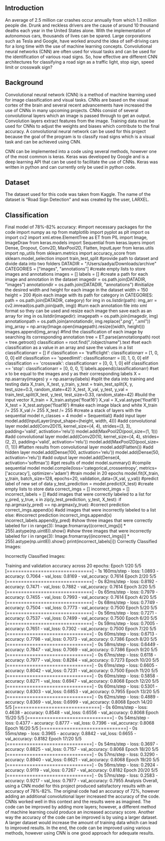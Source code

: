 ## Introduction

An average of 2.5 million car crashes occur annually from which 1.3 million people die. Drunk and reckless drivers are the cause of around 10 thousand deaths each year in the United States alone.  With the implementation of autonomous cars, thousands of lives can be spared. Large corporations such as Tesla and Google, have worked around the idea of self-driving cars for a long time with the use of machine learning concepts. Convolutional neural networks (CNN) are often used for visual tasks and can be used for the identification of various road signs. So, how effective are different CNN architectures for classifying a road sign as a traffic light, stop sign, speed limit or crosswalk sign? 
## Background

Convolutional neural network (CNN) is a method of machine learning used for image classification and visual tasks. CNNs are based on the visual cortex of the brain and several recent advancements have increased the use of CNNs in many upcoming projects. CNNs consist of several convolutional layers which an image is passed through to get an output. Convolution layers extract features from the image. Training data must be used for CNNs to adjust the weights and biases which contribute to the final accuracy. A convolutional neural network can be used for this project because the goal of the program is to classify road signs which is a visual task and can be achieved using CNN.  

CNN can be implemented into a code using several methods, however one of the most common is keras. Keras was developed by Google and is a deep learning API that can be used to facilitate the use of CNNs. Keras was written in python and can currently only be used in python code.

## Dataset
The dataset used for this code was taken from Kaggle. The name of the dataset is “Road Sign Detection” and was created by the user, LARXEL.
## Classification
Final model of 78%-82% accuracy:
#import necessary packages for the code
import numpy as np
from matplotlib import pyplot as plt
import os
import cv2
import xml.etree.ElementTree as ET
from PIL import Image, ImageDraw
from keras.models import Sequential
from keras.layers import Dense, Dropout, Conv2D, MaxPool2D, Flatten, InputLayer
from keras.utils import np_utils
from sklearn.metrics import accuracy_score
from sklearn.model_selection import train_test_split
#provide path to dataset and divide data into two folders
DATADIR = "/Users/aadya/Downloads/archive"
CATEGORIES = ["images", "annotations"]
#create empty lists to store images and annotations
images = []
labels = []
#create a path for each image and annotation in the dataset
imagedir = os.path.join(DATADIR, "images")
annotationdir = os.path.join(DATADIR, "annotations")
#initialize the desired width and height for each image in the dataset
width = 150
height = 200
#join each image with its path
for category in CATEGORIES:
   path = os.path.join(DATADIR, category)
   for img in os.listdir(path):
       img_arr = cv2.imread(os.path.join(path, img))
#turn each annotation file into xml format so they can be used and resize each image then save each as an array
for img in os.listdir(imagedir):
   imagepath = os.path.join(imagedir, img)
   annotationpath = os.path.join(annotationdir, img.replace(".png", ".xml"))
   img_array = np.array(Image.open(imagepath).resize((width, height)))
   images.append(img_array)
#find the classification of each image by searching its corresponding annotation
   tree = ET.parse(annotationpath)
   root = tree.getroot()
   classification = root.find("./object/name").text
#set each classification as a value in an array and save the values in a list
classificationarr = []
   if classification == 'trafficlight':
       classificationarr = [1, 0, 0, 0]
   elif classification == 'speedlimit':
       classificationarr = [0, 1, 0, 0]
   elif classification == 'crosswalk':
       classificationarr = [0, 0, 1, 0]
   elif classification == 'stop':
       classificationarr = [0, 0, 0, 1]
   labels.append(classificationarr)
#set x to be equal to the images and y as their corresponding labels
X = np.asarray(images)
y = np.asarray(labels)
#split the data into training and testing data
X_train, X_test, y_train, y_test = train_test_split(X, y, test_size=0.3, random_state=42)
X_test, X_val, y_test, y_val = train_test_split(X_test, y_test, test_size=0.33, random_state=42)
#build the input vector
X_train = X_train.astype('float16')
X_val = X_val.astype('float16')
X_test = X_test.astype('float16')
#make each image black and white
X_train /= 255
X_val /= 255
X_test /= 255
#create a stack of layers with the sequential model
n_classes = 4
model = Sequential()
#add input layer
model.add(InputLayer(input_shape=(height, width, 4)))
#add convolutional layer
model.add(Conv2D(15, kernel_size=(4, 4), strides=(3, 3), padding='valid', activation='relu'))
model.add(MaxPool2D(pool_size=(1, 1)))
#add convolutional layer
model.add(Conv2D(10, kernel_size=(4, 4), strides=(2, 2), padding='valid', activation='relu'))
model.add(MaxPool2D(pool_size=(1, 1)))
#flatten results from convolutional layer
model.add(Flatten())
#add hidden layer
model.add(Dense(100, activation='relu'))
model.add(Dense(50, activation='relu'))
#add output layer
model.add(Dense(4, activation='softmax'))
#get results of model
model.summary()
#compile sequential model
model.compile(loss='categorical_crossentropy', metrics=['accuracy'], optimizer='adam')
#train model in 20 epochs
model.fit(X_train, y_train, batch_size=128, epochs=20, validation_data=(X_val, y_val))
#predict label of new set of data
y_test_prediction = model.predict(X_test)
#create empty lists to store data
correct_imgs = []
incorrect_imgs = []
incorrect_labels = []
#add images that were correctly labeled to a list
for y_pred, y_true, x in zip(y_test_prediction, y_test, X_test):
   if np.argmax(y_pred) == np.argmax(y_true):
       #correct prediction
       correct_imgs.append(x)
#add images that were incorrectly labeled to a list
   else:
       #incorrect prediction
       incorrect_imgs.append(x)
       incorrect_labels.append(y_pred)
#show three images that were correctly labeled
for i in range(3):
   Image.fromarray((correct_imgs[i] * 255).astype(np.uint8)).show()
#show three images that were incorrectly labeled
for i in range(3):
   Image.fromarray((incorrect_imgs[i] * 255).astype(np.uint8)).show()
   print(incorrect_labels[i])
Correctly Classified Images:

Incorrectly Classified Images:

Training and validation accuracy across 20 epochs:
Epoch 1/20
5/5 [==============================] - 1s 160ms/step - loss: 1.0893 - accuracy: 0.7064 - val_loss: 0.8169 - val_accuracy: 0.7614
Epoch 2/20
5/5 [==============================] - 0s 82ms/step - loss: 0.8192 - accuracy: 0.7471 - val_loss: 0.7882 - val_accuracy: 0.7614
Epoch 3/20
5/5 [==============================] - 0s 65ms/step - loss: 0.7979 - accuracy: 0.7455 - val_loss: 0.7993 - val_accuracy: 0.7614
Epoch 4/20
5/5 [==============================] - 0s 68ms/step - loss: 0.7749 - accuracy: 0.7504 - val_loss: 0.7773 - val_accuracy: 0.7500
Epoch 5/20
5/5 [==============================] - 0s 56ms/step - loss: 0.7271 - accuracy: 0.7537 - val_loss: 0.7499 - val_accuracy: 0.7500
Epoch 6/20
5/5 [==============================] - 0s 59ms/step - loss: 0.7005 - accuracy: 0.7651 - val_loss: 0.7302 - val_accuracy: 0.7500
Epoch 7/20
5/5 [==============================] - 0s 60ms/step - loss: 0.6713 - accuracy: 0.7798 - val_loss: 0.7073 - val_accuracy: 0.7386
Epoch 8/20
5/5 [==============================] - 0s 58ms/step - loss: 0.6449 - accuracy: 0.7847 - val_loss: 0.7069 - val_accuracy: 0.7386
Epoch 9/20
5/5 [==============================] - 0s 67ms/step - loss: 0.6118 - accuracy: 0.7977 - val_loss: 0.8284 - val_accuracy: 0.7273
Epoch 10/20
5/5 [==============================] - 0s 61ms/step - loss: 0.6605 - accuracy: 0.8042 - val_loss: 0.7231 - val_accuracy: 0.7500
Epoch 11/20
5/5 [==============================] - 0s 60ms/step - loss: 0.5858 - accuracy: 0.8271 - val_loss: 0.6947 - val_accuracy: 0.8068
Epoch 12/20
5/5 [==============================] - 0s 60ms/step - loss: 0.5301 - accuracy: 0.8303 - val_loss: 0.6853 - val_accuracy: 0.7955
Epoch 13/20
5/5 [==============================] - 0s 62ms/step - loss: 0.4889 - accuracy: 0.8369 - val_loss: 0.6999 - val_accuracy: 0.8068
Epoch 14/20
5/5 [==============================] - 0s 60ms/step - loss: 0.4638 - accuracy: 0.8548 - val_loss: 0.6556 - val_accuracy: 0.8068
Epoch 15/20
5/5 [==============================] - 0s 54ms/step - loss: 0.4377 - accuracy: 0.8777 - val_loss: 0.7396 - val_accuracy: 0.8068
Epoch 16/20
5/5 [==============================] - 0s 55ms/step - loss: 0.3965 - accuracy: 0.8842 - val_loss: 0.6655 - val_accuracy: 0.8182
Epoch 17/20
5/5 [==============================] - 0s 54ms/step - loss: 0.3697 - accuracy: 0.8825 - val_loss: 0.7157 - val_accuracy: 0.8068
Epoch 18/20
5/5 [==============================] - 0s 57ms/step - loss: 0.3290 - accuracy: 0.8940 - val_loss: 0.6621 - val_accuracy: 0.8068
Epoch 19/20
5/5 [==============================] - 0s 56ms/step - loss: 0.2924 - accuracy: 0.9119 - val_loss: 0.7267 - val_accuracy: 0.8182
Epoch 20/20
5/5 [==============================] - 0s 57ms/step - loss: 0.2583 - accuracy: 0.9217 - val_loss: 0.7977 - val_accuracy: 0.7955
Analysis
Overall, using a CNN model for this project produced satisfactory results with an accuracy of 78%-82%. The original code had an accuracy of 72%, however adding an additional convolutional layer increased the accuracy of the code. CNNs worked well in this context and the results were as imagined. The code can be improved by adding more layers; however, a different method of machine learning could produce an increased accuracy score. Another way the accuracy of the code can be improved is by using a larger dataset. A larger dataset would increase the amount of training data which can lead to improved results. In the end, the code can be improved using various methods, however using CNN is one good approach for adequate results. 

